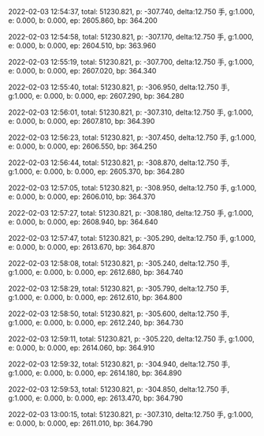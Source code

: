 2022-02-03 12:54:37, total: 51230.821, p: -307.740, delta:12.750 手, g:1.000, e: 0.000, b: 0.000, ep: 2605.860, bp: 364.200

2022-02-03 12:54:58, total: 51230.821, p: -307.170, delta:12.750 手, g:1.000, e: 0.000, b: 0.000, ep: 2604.510, bp: 363.960

2022-02-03 12:55:19, total: 51230.821, p: -307.700, delta:12.750 手, g:1.000, e: 0.000, b: 0.000, ep: 2607.020, bp: 364.340

2022-02-03 12:55:40, total: 51230.821, p: -306.950, delta:12.750 手, g:1.000, e: 0.000, b: 0.000, ep: 2607.290, bp: 364.280

2022-02-03 12:56:01, total: 51230.821, p: -307.310, delta:12.750 手, g:1.000, e: 0.000, b: 0.000, ep: 2607.810, bp: 364.390

2022-02-03 12:56:23, total: 51230.821, p: -307.450, delta:12.750 手, g:1.000, e: 0.000, b: 0.000, ep: 2606.550, bp: 364.250

2022-02-03 12:56:44, total: 51230.821, p: -308.870, delta:12.750 手, g:1.000, e: 0.000, b: 0.000, ep: 2605.370, bp: 364.280

2022-02-03 12:57:05, total: 51230.821, p: -308.950, delta:12.750 手, g:1.000, e: 0.000, b: 0.000, ep: 2606.010, bp: 364.370

2022-02-03 12:57:27, total: 51230.821, p: -308.180, delta:12.750 手, g:1.000, e: 0.000, b: 0.000, ep: 2608.940, bp: 364.640

2022-02-03 12:57:47, total: 51230.821, p: -305.290, delta:12.750 手, g:1.000, e: 0.000, b: 0.000, ep: 2613.670, bp: 364.870

2022-02-03 12:58:08, total: 51230.821, p: -305.240, delta:12.750 手, g:1.000, e: 0.000, b: 0.000, ep: 2612.680, bp: 364.740

2022-02-03 12:58:29, total: 51230.821, p: -305.790, delta:12.750 手, g:1.000, e: 0.000, b: 0.000, ep: 2612.610, bp: 364.800

2022-02-03 12:58:50, total: 51230.821, p: -305.600, delta:12.750 手, g:1.000, e: 0.000, b: 0.000, ep: 2612.240, bp: 364.730

2022-02-03 12:59:11, total: 51230.821, p: -305.220, delta:12.750 手, g:1.000, e: 0.000, b: 0.000, ep: 2614.060, bp: 364.910

2022-02-03 12:59:32, total: 51230.821, p: -304.940, delta:12.750 手, g:1.000, e: 0.000, b: 0.000, ep: 2614.180, bp: 364.890

2022-02-03 12:59:53, total: 51230.821, p: -304.850, delta:12.750 手, g:1.000, e: 0.000, b: 0.000, ep: 2613.470, bp: 364.790

2022-02-03 13:00:15, total: 51230.821, p: -307.310, delta:12.750 手, g:1.000, e: 0.000, b: 0.000, ep: 2611.010, bp: 364.790